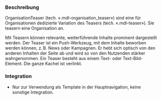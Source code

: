 ### Beschreibung
OrganisationTeaser (tech. «.mdl-organisation_teaser») sind eine für Organisationen dedizierte Variation des Teasers (tech. «.mdl-teaser»). Sie teasern eine Organisation an. 
 
<p>Mit Teasern können relevante, weiterführende Inhalte prominent dargestellt werden. Der Teaser ist ein Push-Werkzeug, mit dem Inhalte beworben werden können, z.&#8239B. News oder Kampagnen. Er hebt sich optisch von den anderen Inhalten der Seite ab und wird so von den Nutzenden stärker wahrgenommen. Ein Teaser besteht aus einem Text- oder Text-Bild-Element. Die ganze Kachel ist verlinkt.</p>



### Integration

* Nur zur Verwendung als Template in der Hauptnavigation, keine sonstige Integration. 
